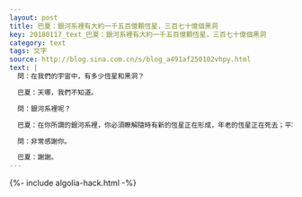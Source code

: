 ```yaml
---
layout: post
title: 巴夏：銀河系裡有大約一千五百億顆恆星，三百七十億個黑洞
key: 20180117_text_巴夏：銀河系裡有大約一千五百億顆恆星，三百七十億個黑洞
category: text
tags: 文字
source: http://blog.sina.com.cn/s/blog_a491af250102vhpy.html
text: |
  問：在我們的宇宙中，有多少恆星和黑洞？

  巴夏：天哪，我們不知道。

  問：銀河系裡呢？

  巴夏：在你所謂的銀河系裡，你必須瞭解隨時有新的恆星正在形成，年老的恆星正在死去；平均來說，在你們的銀河系裡，有大約一千五百億顆恆星。在此時的你們的銀河系裡，有大約三百七十億個黑洞現象。

  問：非常感謝你。

  巴夏：謝謝。
---
```


{%- include algolia-hack.html -%}
